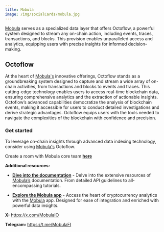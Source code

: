 ```yaml
---
title: Mobula
image: /img/socialCards/mobula.jpg
---
```


[Mobula](https://docs.mobula.io) serves as a specialized data layer that offers
Octoflow, a powerful system designed to stream any on-chain action, including
events, traces, transactions, and blocks. This provision enables unparalleled
access and analytics, equipping users with precise insights for informed
decision-making.

## Octoflow

At the heart of [Mobula's](https://mobula.io) innovative offerings, Octoflow
stands as a groundbreaking system designed to capture and stream a wide array of
on-chain activities, from transactions and blocks to events and traces. This
cutting-edge technology enables users to access real-time blockchain data,
ensuring comprehensive analytics and the extraction of actionable insights.
Octoflow’s advanced capabilities democratize the analysis of blockchain events,
making it accessible for users to conduct detailed investigations and derive
strategic advantages. Octoflow equips users with the tools needed to navigate
the complexities of the blockchain with confidence and precision.

### Get started

To leverage on-chain insights through advanced data indexing technology,
consider using [Mobula's](https://docs.mobula.io) Octoflow.

Create a room with Mobula core team
**[here](https://t.me/MobulaPartnerBot?start=Linea_Docs_Octoflow)**

**Additional resources:**

- **[Dive into the documentation](https://docs.mobula.io)** - Delve into the
  extensive resources of [Mobula’s](https://docs.mobula.io) documentation. From
  detailed API guidelines to all-encompassing tutorials.

- **[Explore the Mobula app](https://mobula.io)** - Access the heart of
  cryptocurrency analytics with the [Mobula](https://mobula.io) app. Designed
  for ease of integration and enriched with powerful data insights.

**X:** https://x.com/MobulaIO

**Telegram:** https://t.me/MobulaFI
